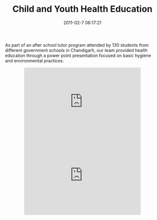 ﻿---
layout: post
title:  Child and Youth Health Education
date:   2011-02-7 06:17:21
category: Health
---
As part of an after school tutor program attended by 130 students from different government schools in Chandigarh, our team provided health education through a power point presentation focused on basic hygiene and environmental practices.

<p align="center"><iframe src="http://www.youtube.com/embed/xouvQwsLFIU" frameborder="0" width="380px" height="240px"></iframe> <iframe src="http://www.youtube.com/embed/kByleqi3pew" frameborder="0" width="380px" height="240px"></iframe></p>
